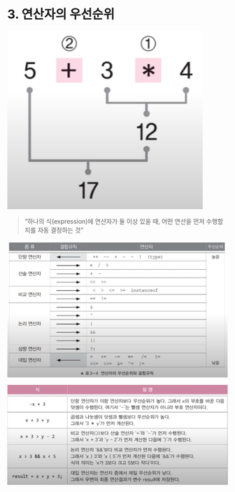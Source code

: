 # 3. 연산자의 우선순위

![Untitled](Untitled%202.png)

> “하나의 식(expression)에 연산자가 둘 이상 있을 때, 어떤 연산을 먼저 수행할 지를 자동 결정하는 것”
> 

![Untitled](Untitled%203.png)

![Untitled](Untitled%204.png)